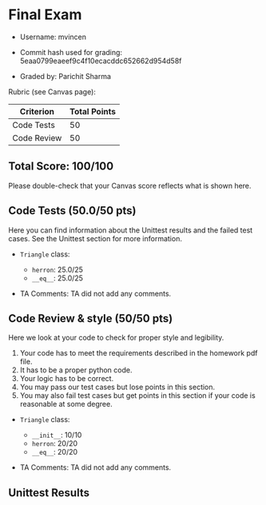# Final Exam

- Username: mvincen
- Commit hash used for grading: 5eaa0799eaeef9c4f10ecacddc652662d954d58f

- Graded by: Parichit Sharma

Rubric (see Canvas page):

| Criterion           | Total Points |
| ------------------- | ------------ |
| Code Tests            | 50         |
| Code Review   | 50         |



## Total Score: 100/100
Please double-check that your Canvas score reflects what is shown here. 


## Code Tests (50.0/50 pts)
Here you can find information about the Unittest results and the failed test cases. See the Unittest section for more information. 

- `Triangle` class:
    - `herron`: 25.0/25
    - `__eq__`: 25.0/25


- TA Comments: TA did not add any comments.


## Code Review & style (50/50 pts)

Here we look at your code to check for proper style and legibility.
1. Your code has to meet the requirements described in the homework pdf file.
2. It has to be a proper python code.
3. Your logic has to be correct.
4. You may pass our test cases but lose points in this section.
5. You may also fail test cases but get points in this section if your code is reasonable at some degree.

- `Triangle` class:
    - `__init__`: 10/10
    - `herron`: 20/20
    - `__eq__`: 20/20


- TA Comments: TA did not add any comments.


## Unittest Results
```
